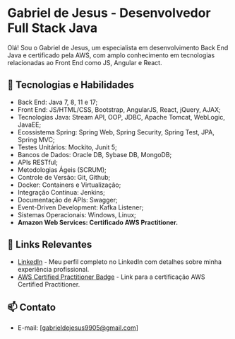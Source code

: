 # Gabriel de Jesus - Desenvolvedor Full Stack Java

Olá! Sou o Gabriel de Jesus, um especialista em desenvolvimento Back End Java e certificado pela AWS, com amplo conhecimento em tecnologias relacionadas ao Front End como JS, Angular e React.

## 🚀 Tecnologias e Habilidades

- Back End: Java 7, 8, 11 e 17;
- Front End: JS/HTML/CSS, Bootstrap, AngularJS, React, jQuery, AJAX;
- Tecnologias Java: Stream API, OOP, JDBC, Apache Tomcat, WebLogic, JavaEE;
- Ecossistema Spring: Spring Web, Spring Security, Spring Test, JPA, Spring MVC;
- Testes Unitários: Mockito, Junit 5;
- Bancos de Dados: Oracle DB, Sybase DB, MongoDB;
- APIs RESTful;
- Metodologias Ágeis (SCRUM);
- Controle de Versão: Git, Github;
- Docker: Containers e Virtualização;
- Integração Contínua: Jenkins;
- Documentação de APIs: Swagger;
- Event-Driven Development: Kafka Listener;
- Sistemas Operacionais: Windows, Linux;
- <b>Amazon Web Services: Certificado AWS Practitioner.</b>

## 🔗 Links Relevantes

- [LinkedIn](https://www.linkedin.com/in/gabrielsdejesus) - Meu perfil completo no LinkedIn com detalhes sobre minha experiência profissional.
- [AWS Certified Practitioner Badge](https://www.credly.com/badges/53d79afc-779d-4be0-9c3d-c9e16adff0ff/linked_in_profile) - Link para a certificação AWS Certified Practitioner.

## 📫 Contato

- E-mail: [gabrieldejesus9905@gmail.com]
